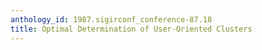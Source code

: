 ```yaml
---
anthology_id: 1987.sigirconf_conference-87.18
title: Optimal Determination of User-Oriented Clusters
---
```

